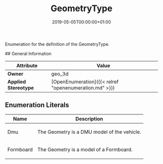 ﻿---
title: GeometryType
toc: false
type: specs
date: "2019-05-05T00:00:00+01:00"
draft: false
menu_name: vec120

# Prev/next pager order (if `docs_section_pager` enabled in `params.toml`)
weight: 
---
<html>   <head>     </head>   <body>     <p> Enumeration for the definition of the GeometryType.      </p>    </body> </html> 
## General Information

| Attribute               | Value |
|-------------------------|-------|
| **Owner**               | geo_3d |
| **Applied Stereotype**  | [OpenEnumeration]({{< relref "openenumeration.md" >}})<br/>  |

## Enumeration Literals
| Name          | **Description** |
|---------------|-----------------|
| Dmu | <html><body><p>The Geometry is a DMU model of the vehicle.  </p></body></html> |
| Formboard | <html><body><p>The Geometry is a model of a Formboard.  </p></body></html> |
